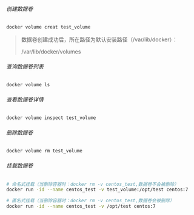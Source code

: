 ###### 创建数据卷

```bash
docker volume creat test_volume
```

> 数据卷创建成功后，所在路径为默认安装路径（/var/lib/docker）：
>
> /var/lib/docker/volumes

###### 查询数据卷列表

```bash
docker volume ls
```

###### 查看数据卷详情

```bash
docker volume inspect test_volume
```

###### 删除数据卷

```bash
docker volume rm test_volume
```

###### 挂载数据卷

```bash
# 命名式挂载（当删除容器时：docker rm -v centos_test,数据卷不会被删除）
docker run -id --name centos_test -v test_volume:/opt/test centos:7

# 匿名式挂载（当删除容器时：docker rm -v centos_test,数据卷会被删除）
docker run -id --name centos_test -v /opt/test centos:7
```


